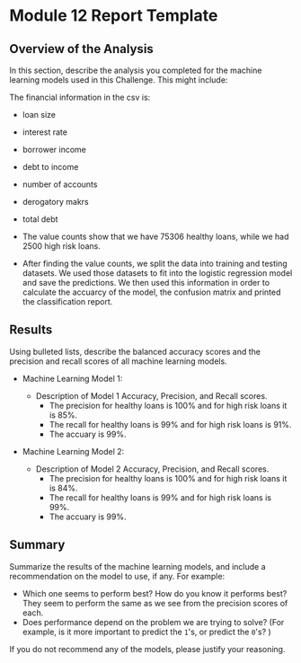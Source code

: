 # Module 12 Report Template

## Overview of the Analysis

In this section, describe the analysis you completed for the machine learning models used in this Challenge. This might include:

The financial information in the csv is:
* loan size
* interest rate
* borrower income
* debt to income
* number of accounts 
* derogatory makrs
* total debt 

* The value counts show that we have 75306 healthy loans, while we had 2500 high risk loans.
* After finding the value counts, we split the data into training and testing datasets. We used those datasets to fit into the logistic regression model and save the predictions. We then used this information in order to calculate the accuarcy of the model, the confusion matrix and printed the classification report.
## Results

Using bulleted lists, describe the balanced accuracy scores and the precision and recall scores of all machine learning models.

* Machine Learning Model 1:
  * Description of Model 1 Accuracy, Precision, and Recall scores.
    * The precision for healthy loans is 100% and for high risk loans it is 85%.
    * The recall for healthy loans is 99% and for high risk loans is 91%.
    * The accuary is 99%.


* Machine Learning Model 2:
  * Description of Model 2 Accuracy, Precision, and Recall scores.
    * The precision for healthy loans is 100% and for high risk loans it is 84%.
    * The recall for healthy loans is 99% and for high risk loans is 99%.
    * The accuary is 99%.

## Summary

Summarize the results of the machine learning models, and include a recommendation on the model to use, if any. For example:
* Which one seems to perform best? How do you know it performs best? They seem to perform the same as we see from the precision scores of each.
* Does performance depend on the problem we are trying to solve? (For example, is it more important to predict the `1`'s, or predict the `0`'s? )

If you do not recommend any of the models, please justify your reasoning.
